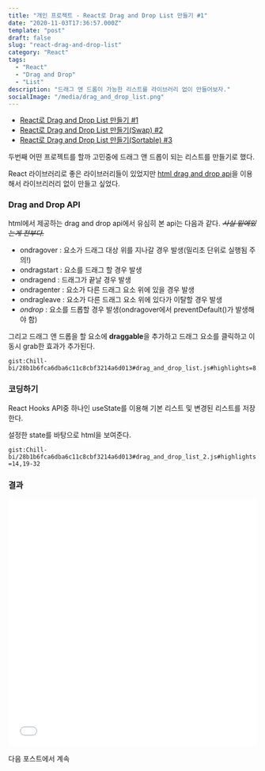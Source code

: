 ```yaml
---
title: "개인 프로젝트 - React로 Drag and Drop List 만들기 #1"
date: "2020-11-03T17:36:57.000Z"
template: "post"
draft: false
slug: "react-drag-and-drop-list"
category: "React"
tags:
  - "React"
  - "Drag and Drop"
  - "List"
description: "드래그 앤 드롭이 가능한 리스트를 라이브러리 없이 만들어보자."
socialImage: "/media/drag_and_drop_list.png"
---
```


- [React로 Drag and Drop List 만들기 #1](/posts/react-drag-and-drop-list)
- [React로 Drag and Drop List 만들기(Swap) #2](/posts/react-drag-and-drop-list-2)
- [React로 Drag and Drop List 만들기(Sortable) #3](/posts/react-drag-and-drop-list-sortable)

두번째 어떤 프로젝트를 할까 고민중에 드래그 앤 드롭이 되는 리스트를 만들기로 했다.

React 라이브러리로 좋은 라이브러리들이 있었지만 [html drag and drop api](https://developer.mozilla.org/ko/docs/Web/API/HTML_%EB%93%9C%EB%9E%98%EA%B7%B8_%EC%95%A4_%EB%93%9C%EB%A1%AD_API)을 이용해서 라이브리러리 없이 만들고 싶었다.

### Drag and Drop API
html에서 제공하는 drag and drop api에서 유심히 본 api는 다음과 같다. <del>*사실 밑에있는게 전부다.*</del>

- ondragover : 요소가 드래그 대상 위를 지나갈 경우 발생(밀리초 단위로 실행됨 주의!)
- ondragstart : 요소를 드래그 할 경우 발생
- ondragend : 드래그가 끝날 경우 발생
- ondragenter : 요소가 다른 드래그 요소 위에 있을 경우 발생
- ondragleave : 요소가 다른 드래그 요소 위에 있다가 이탈할 경우 발생
- *ondrop* : 요소를 드롭할 경우 발생(ondragover에서 preventDefault()가 발생해야 함)

그리고 드래그 앤 드롭을 할 요소에 **draggable**을 추가하고 드래그 요소를 클릭하고 이동시 grab한 효과가 추가된다.

`gist:Chill-bi/28b1b6fca6dba6c11c8cbf3214a6d013#drag_and_drop_list.js#highlights=8`

### 코딩하기
React Hooks API중 하나인 useState를 이용해 기본 리스트 및 변경된 리스트를 저장한다.

설정한 state를 바탕으로 html을 보여준다.

`gist:Chill-bi/28b1b6fca6dba6c11c8cbf3214a6d013#drag_and_drop_list_2.js#highlights=14,19-32`


### 결과
<iframe width="100%" height="500" style="display:block" src="//jsfiddle.net/Chill_bi/p38t9ed4/93/embedded/js,result/dark/" allowfullscreen="allowfullscreen" allowpaymentrequest frameborder="0"></iframe>


다음 포스트에서 계속